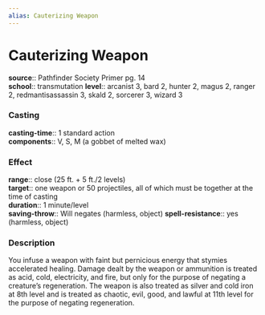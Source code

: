 ```yaml
---
alias: Cauterizing Weapon
---
```


# Cauterizing Weapon 

**source**:: Pathfinder Society Primer pg. 14  
**school**:: transmutation
**level**:: arcanist 3, bard 2, hunter 2, magus 2, ranger 2, redmantisassassin 3, skald 2, sorcerer 3, wizard 3

### Casting 

**casting-time**:: 1 standard action  
**components**:: V, S, M (a gobbet of melted wax)

### Effect 

**range**:: close (25 ft. + 5 ft./2 levels)  
**target**:: one weapon or 50 projectiles, all of which must be together at the time of casting  
**duration**:: 1 minute/level  
**saving-throw**:: Will negates (harmless, object)
**spell-resistance**:: yes (harmless, object)

### Description 

You infuse a weapon with faint but pernicious energy that stymies accelerated healing. Damage dealt by the weapon or ammunition is treated as acid, cold, electricity, and fire, but only for the purpose of negating a creature’s regeneration. The weapon is also treated as silver and cold iron at 8th level and is treated as chaotic, evil, good, and lawful at 11th level for the purpose of negating regeneration.
